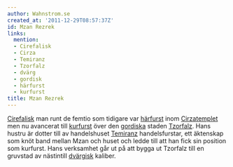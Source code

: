 ```yaml
---
author: Wahnstrom.se
created_at: '2011-12-29T08:57:37Z'
id: Mzan Rezrek
links:
  mention:
  - Cirefalisk
  - Cirza
  - Temiranz
  - Tzorfalz
  - dvärg
  - gordisk
  - härfurst
  - kurfurst
title: Mzan Rezrek
---
```


[Cirefalisk] man runt de femtio som tidigare var [härfurst] inom [Cirzatemplet] men nu avancerat
till [kurfurst] över den [gordiska] staden [Tzorfalz]. Hans hustru är dotter till av handelshuset
[Temiranz] handelsfurstar, ett äktenskap som knöt band mellan Mzan och huset och ledde till att han
fick sin position som kurfurst. Hans verksamhet går ut på att bygga ut Tzorfalz till en gruvstad av
nästintill [dvärgisk] kaliber.

  [Cirefalisk]: Cirefalisk
  [härfurst]: härfurst
  [Cirzatemplet]: Cirza
  [kurfurst]: kurfurst
  [gordiska]: gordisk
  [Tzorfalz]: Tzorfalz
  [Temiranz]: Temiranz
  [dvärgisk]: dvärg